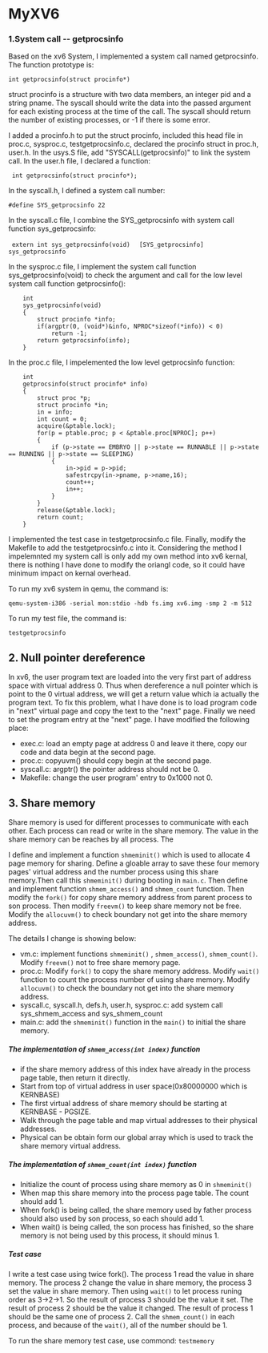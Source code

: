 # MyXV6 #

### 1.System call -- getprocsinfo ###

Based on the xv6 System, I implemented a system call named getprocsinfo.
The function prototype is:

`int getprocsinfo(struct procinfo*)`

struct procinfo is a structure with two data members, an integer pid and a string pname. The syscall should write the data into the passed argument for each existing process at the time of the call. The syscall should return the number of existing processes, or -1 if there is some error.

I added a procinfo.h to put the struct procinfo, included this head file in proc.c, sysproc.c, testgetprocsinfo.c, declared the procinfo struct in proc.h, user.h. 
In the usys.S file, add "SYSCALL(getprocsinfo)" to link the system call.
In the user.h file, I declared a function:

 ` int getprocsinfo(struct procinfo*);`
 
In the syscall.h, I defined a system call number:

`#define SYS_getprocsinfo 22`

In the syscall.c file, I combine the SYS_getprocsinfo with system call function sys_getprocsinfo:

`  extern int sys_getprocsinfo(void) `
`  [SYS_getprocsinfo]  sys_getprocsinfo`

 In the sysproc.c file, I implement the system call function sys_getprocsinfo(void) to check the argument and call for the low level system call function getprocsinfo():

```
	int
	sys_getprocsinfo(void)
	{
  		struct procinfo *info;
  		if(argptr(0, (void*)&info, NPROC*sizeof(*info)) < 0)
    		return -1;
  		return getprocsinfo(info);
	}
```

In the proc.c file, I impelemented the low level getprocsinfo function:

```
	int
	getprocsinfo(struct procinfo* info)
	{
  		struct proc *p;
  		struct procinfo *in;
  		in = info; 
  		int count = 0;
  		acquire(&ptable.lock);
  		for(p = ptable.proc; p < &ptable.proc[NPROC]; p++)
  		{
    		if (p->state == EMBRYO || p->state == RUNNABLE || p->state == RUNNING || p->state == SLEEPING)
			{
	  			in->pid = p->pid;
	  			safestrcpy(in->pname, p->name,16);
	  			count++;
	  			in++;
			}
  		}
  		release(&ptable.lock);
  		return count;
	}
```

I implemented the test case in testgetprocsinfo.c file.
Finally, modify the Makefile to add the testgetprocsinfo.c into it.
Considering the method I impelemnted my system call is only add my own method into xv6 kernal, there is nothing I have done to modify the oriangl code, so it could have minimum impact on kernal overhead.

To run my xv6 system in qemu, the command is:

```
qemu-system-i386 -serial mon:stdio -hdb fs.img xv6.img -smp 2 -m 512
```

To run my test file, the command is:
```
testgetprocsinfo
```

## 2. Null pointer dereference ##

In xv6, the user program text are loaded into the very first part of address space with virtual address 0. Thus when dereference a null pointer which is point to the 0 virtual address, we will get a return value  which ia actually the program text. To fix this problem, what I have done is to load program code in "next" virtual page and copy the text to the "next" page. Finally we need to set the program entry at the "next" page. 
I have modified the following place:

* exec.c: load an empty page at address 0 and leave it there, copy our code and data begin at the second page. 
* proc.c: copyuvm() should copy begin at the second page.
* syscall.c: argptr() the pointer address should not be 0.
* Makefile: change the user program' entry to 0x1000 not 0.

## 3. Share memory ##

Share memory is used for different processes to communicate with each other. Each process can read or write in the share memory. The value in the share memory can be reaches by all process. 
The 

I define and implement a function `shmeminit()` which is used to allocate 4 page memory for sharing. Define a gloable array to save these four memory pages' virtual address and the number process using this share memory.Then call this `shmeminit()` during booting in `main.c`. Then define and implement function `shmem_access()` and `shmem_count` function. Then modify the `fork()` for copy share memory address from parent process to son process. Then modify `freevm()` to keep share memory not be free. Modify the `allocuvm()` to check boundary not get into the share memory address. 

The details I change is showing below:

* vm.c: implement functions `shmeminit()` , `shmem_access()`, `shmem_count()`. Modify `freevm()` not to free share memory page. 
* proc.c: Modify `fork()` to copy the share memory address. Modify `wait()` function to count the process number of using share memory. Modify `allocuvm()` to check the boundary not get into the share memory address.
* syscall.c, syscall.h, defs.h, user.h, sysproc.c: add system call sys_shmem_access and sys_shmem_count
* main.c: add the `shmeminit()` function in the `main()` to initial the share memory.

##### The implementation of `shmem_access(int index)` function #####

* if the share memory address of this index have already in the process page table, then return it directly.
* Start from top of virtual address in user space(0x80000000 which is KERNBASE)
* The first virtual address of share memory should be starting at KERNBASE - PGSIZE.
* Walk	through the page	table and	map virtual addresses to their physical addresses.
* Physical can be obtain form our global array which is used to track the share memory virtual address.

##### The implementation of `shmem_count(int index)` function #####

* Initialize the count of process using share memory as 0 in `shmeminit()`
* When map this share memory into the process page table. The count should add 1.
* When fork() is being called, the share memory used by father process should also used by son process, so each should add 1.
* When wait() is being called, the son process has finished, so the share memory  is not being used by this process, it should minus 1.

##### Test case #####
I write a test case using twice fork(). The process 1 read the value in share memory. The process 2 change the value in share memory, the process 3 set the value in share memory. Then using `wait()` to let process runing order as 3->2->1.
So the result of process 3 should be the value it set. The result of process 2 should be the value it changed. The result of process 1 should be the same one of process 2.
Call the `shmem_count()` in each process, and because of the `wait()`, all of the number should be 1.

To run the share memory test case, use commond: `testmemory`

























































